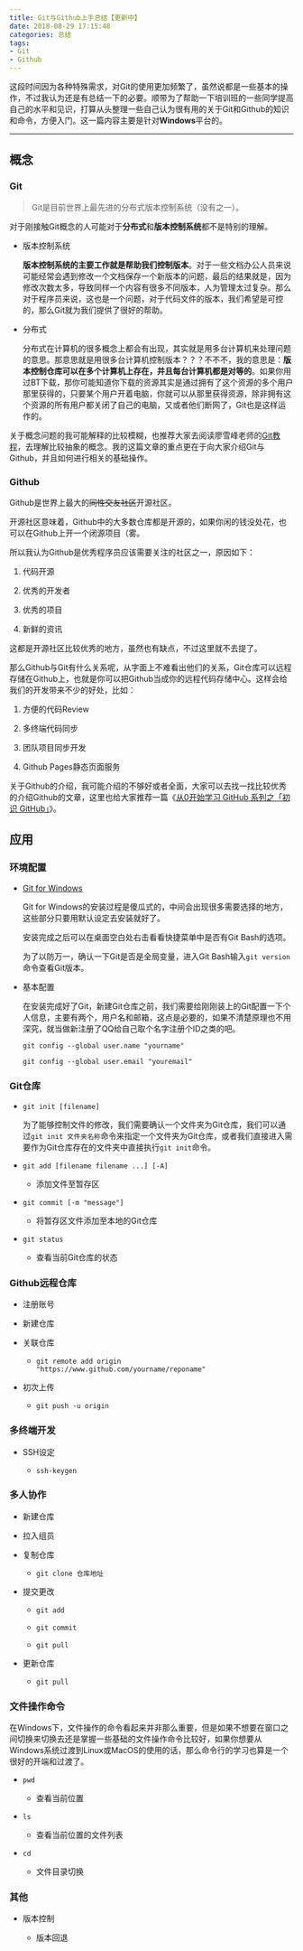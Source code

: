 ```yaml
---
title: Git与Github上手总结【更新中】
date: 2018-08-29 17:15:48
categories: 总结
tags:
- Git
- Github
---
```


这段时间因为各种特殊需求，对Git的使用更加频繁了，虽然说都是一些基本的操作，不过我认为还是有总结一下的必要。顺带为了帮助一下培训班的一些同学提高自己的水平和见识，打算从头整理一些自己认为很有用的关于Git和Github的知识和命令，方便入门。这一篇内容主要是针对**Windows**平台的。

<!-- more -->

***

## 概念

### Git

> Git是目前世界上最先进的分布式版本控制系统（没有之一）。

对于刚接触Git概念的人可能对于**分布式**和**版本控制系统**都不是特别的理解。

* 版本控制系统

    **版本控制系统的主要工作就是帮助我们控制版本**。对于一些文档办公人员来说可能经常会遇到修改一个文档保存一个新版本的问题，最后的结果就是，因为修改次数太多，导致同样一个内容有很多不同版本，人为管理太过复杂。那么对于程序员来说，这也是一个问题，对于代码文件的版本，我们希望是可控的，那么Git就为我们提供了很好的帮助。

* 分布式

    分布式在计算机的很多概念上都会有出现，其实就是用多台计算机来处理问题的意思。那意思就是用很多台计算机控制版本？？？不不不，我的意思是：**版本控制仓库可以在多个计算机上存在，并且每台计算机都是对等的**。如果你用过BT下载，那你可能知道你下载的资源其实是通过拥有了这个资源的多个用户那里获得的，只要某个用户开着电脑，你就可以从那里获得资源，除非拥有这个资源的所有用户都关闭了自己的电脑，又或者他们断网了，Git也是这样运作的。

关于概念问题的我可能解释的比较模糊，也推荐大家去阅读廖雪峰老师的[Git教程](https://www.liaoxuefeng.com/wiki/0013739516305929606dd18361248578c67b8067c8c017b000)，去理解比较抽象的概念。我的这篇文章的重点更在于向大家介绍Git与Github，并且如何进行相关的基础操作。

### Github

Github是世界上最大的<del>同性交友社区</del>开源社区。

开源社区意味着，Github中的大多数仓库都是开源的，如果你闲的钱没处花，也可以在Github上开一个闭源项目（雾。

所以我认为Github是优秀程序员应该需要关注的社区之一，原因如下：

1. 代码开源

2. 优秀的开发者

3. 优秀的项目

4. 新鲜的资讯

这都是开源社区比较优秀的地方，虽然也有缺点，不过这里就不去提了。

那么Github与Git有什么关系呢，从字面上不难看出他们的关系，Git仓库可以远程存储在Github上，也就是你可以把Github当成你的远程代码存储中心。这样会给我们的开发带来不少的好处，比如：

1. 方便的代码Review

2. 多终端代码同步

3. 团队项目同步开发

4. Github Pages静态页面服务

关于Github的介绍，我可能介绍的不够好或者全面，大家可以去找一找比较优秀的介绍Github的文章，这里也给大家推荐一篇《[从0开始学习 GitHub 系列之「初识 GitHub」](https://zhuanlan.zhihu.com/p/21103336)》。

## 应用

### 环境配置

* [Git for Windows](https://gitforwindows.org/)

    Git for Windows的安装过程是傻瓜式的，中间会出现很多需要选择的地方，这些部分只要用默认设定去安装就好了。

    安装完成之后可以在桌面空白处右击看看快捷菜单中是否有Git Bash的选项。

    为了以防万一，确认一下Git是否是全局变量，进入Git Bash输入`git version`命令查看Git版本。

* 基本配置

    在安装完成好了Git，新建Git仓库之前，我们需要给刚刚装上的Git配置一下个人信息，主要有两个，用户名和邮箱，这点是必要的，如果不清楚原理也不用深究，就当做新注册了QQ给自己取个名字注册个ID之类的吧。

    `git config --global user.name "yourname"`

    `git config --global user.email "youremail"`

### Git仓库

* `git init [filename]`

    为了能够控制文件的修改，我们需要确认一个文件夹为Git仓库，我们可以通过`git init 文件夹名称`命令来指定一个文件夹为Git仓库，或者我们直接进入需要作为Git仓库存在的文件夹中直接执行`git init`命令。

* `git add [filename filename ...] [-A]`

    - 添加文件至暂存区

* `git commit [-m "message"]`

    - 将暂存区文件添加至本地的Git仓库

* `git status`

    - 查看当前Git仓库的状态

### Github远程仓库

* 注册账号

* 新建仓库

* 关联仓库

    - `git remote add origin "https://www.github.com/yourname/reponame"`

* 初次上传

    - `git push -u origin`

### 多终端开发

* SSH设定

    - `ssh-keygen`

### 多人协作

* 新建仓库

* 拉入组员

* 复制仓库

    - `git clone 仓库地址`

* 提交更改

    - `git add`

    - `git commit`

    - `git pull`

* 更新仓库

    - `git pull`

### 文件操作命令

在Windows下，文件操作的命令看起来并非那么重要，但是如果不想要在窗口之间切换来切换去还是掌握一些基础的文件操作命令比较好，如果你想要从Windows系统过渡到Linux或MacOS的使用的话，那么命令行的学习也算是一个很好的开端和过渡了。

* `pwd`

    - 查看当前位置

* `ls`

    - 查看当前位置的文件列表

* `cd`

    - 文件目录切换

### 其他

* 版本控制

    - 版本回退

